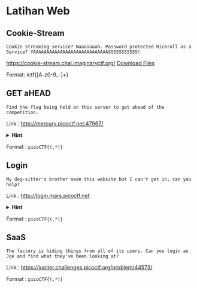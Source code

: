 # Latihan Web

## Cookie-Stream

```
Cookie streaming service? Naaaaaaah. Password protected Rickroll as a Service? YAAAAAAAAAAAAAAAAAAAAAAAAAAAASSSSSSSSSSS!
```

https://cookie-stream.chal.imaginaryctf.org/
<a href="../../resource/app.zip">Download Files</a>

Format: ictf{[A-z0-9_-]+}

## GET aHEAD

```
Find the flag being held on this server to get ahead of the competition.
```

Link : http://mercury.picoctf.net:47967/

<details>
<summary><b>Hint</b></summary>
    Ingat kalau HTTP request tidak hanya tentang GET atau POST :3
</details>

Format : `picoCTF{(.*)}`

## Login

```
My dog-sitter's brother made this website but I can't get in; can you help?
```

Link : http://login.mars.picoctf.net

<details>
<summary><b>Hint</b></summary>
    Verifikasi dilakukan di sisi klien (Javascript)
</details>

Format : `picoCTF{(.*)}`

## SaaS

```
The factory is hiding things from all of its users. Can you login as Joe and find what they've been looking at?
```

Link : https://jupiter.challenges.picoctf.org/problem/44573/

Format : `picoCTF{(.*)}`
